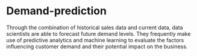 # Demand-prediction
Through the combination of historical sales data and current data, data scientists are able to forecast future demand levels. They frequently make use of predictive analytics and machine learning to evaluate the factors influencing customer demand and their potential impact on the business.  
